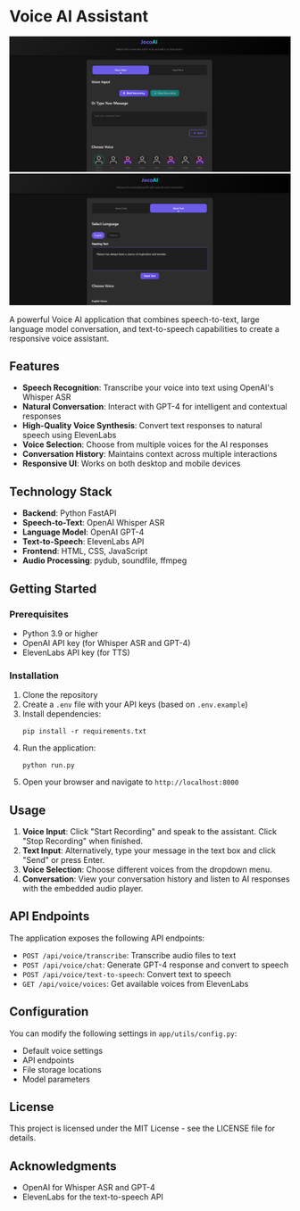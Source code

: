 # Voice AI Assistant

![Voice AI Assistant1](thumb1.png)
![Voice AI Assistant2](thumb2.png)

A powerful Voice AI application that combines speech-to-text, large language model conversation, and text-to-speech capabilities to create a responsive voice assistant.

## Features

- **Speech Recognition**: Transcribe your voice into text using OpenAI's Whisper ASR
- **Natural Conversation**: Interact with GPT-4 for intelligent and contextual responses
- **High-Quality Voice Synthesis**: Convert text responses to natural speech using ElevenLabs
- **Voice Selection**: Choose from multiple voices for the AI responses
- **Conversation History**: Maintains context across multiple interactions
- **Responsive UI**: Works on both desktop and mobile devices

## Technology Stack

- **Backend**: Python FastAPI
- **Speech-to-Text**: OpenAI Whisper ASR
- **Language Model**: OpenAI GPT-4
- **Text-to-Speech**: ElevenLabs API
- **Frontend**: HTML, CSS, JavaScript
- **Audio Processing**: pydub, soundfile, ffmpeg

## Getting Started

### Prerequisites

- Python 3.9 or higher
- OpenAI API key (for Whisper ASR and GPT-4)
- ElevenLabs API key (for TTS)

### Installation

1. Clone the repository
2. Create a `.env` file with your API keys (based on `.env.example`)
3. Install dependencies:
   ```
   pip install -r requirements.txt
   ```
4. Run the application:
   ```
   python run.py
   ```
5. Open your browser and navigate to `http://localhost:8000`

## Usage

1. **Voice Input**: Click "Start Recording" and speak to the assistant. Click "Stop Recording" when finished.
2. **Text Input**: Alternatively, type your message in the text box and click "Send" or press Enter.
3. **Voice Selection**: Choose different voices from the dropdown menu.
4. **Conversation**: View your conversation history and listen to AI responses with the embedded audio player.

## API Endpoints

The application exposes the following API endpoints:

- `POST /api/voice/transcribe`: Transcribe audio files to text
- `POST /api/voice/chat`: Generate GPT-4 response and convert to speech
- `POST /api/voice/text-to-speech`: Convert text to speech
- `GET /api/voice/voices`: Get available voices from ElevenLabs

## Configuration

You can modify the following settings in `app/utils/config.py`:

- Default voice settings
- API endpoints
- File storage locations
- Model parameters

## License

This project is licensed under the MIT License - see the LICENSE file for details.

## Acknowledgments

- OpenAI for Whisper ASR and GPT-4
- ElevenLabs for the text-to-speech API